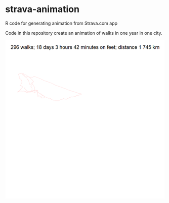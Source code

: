 # strava-animation
R code for generating animation from Strava.com app

Code in this repository create an animation of walks in one year in one city.


![Alt text](kocikovanie.gif)
